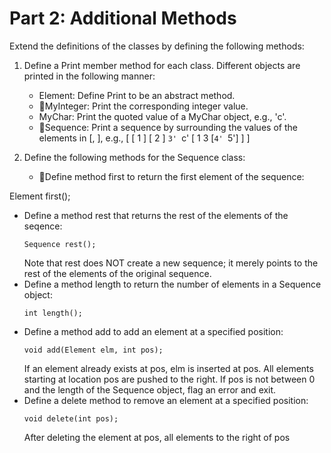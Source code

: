 # Part 2: Additional Methods
Extend the definitions of the classes by defining the following methods:
1. Define a Print member method for each class. Different objects are printed in the following manner:
    * Element: Define Print to be an abstract method.
    * MyInteger: Print the corresponding integer value.
    * MyChar: Print the quoted value of a MyChar object, e.g., 'c'.
    * Sequence: Print a sequence by surrounding the values of the elements in [, ], e.g.,
        [ [ 1 ] [ 2 ] `3' `c' [ 1 3 [`4' `5'] ] ]
        
2. Define the following methods for the Sequence class:
    * Define method first to return the first element of the sequence:


Element first();
* Define a method rest that returns the rest of the elements of the seqence:
    ```
    Sequence rest();
    ```
    Note that rest does NOT create a new sequence; it merely points to the rest of the elements of the original sequence.
* Define a method length to return the number of elements in a Sequence object:
    ```
    int length();
    ```
* Define a method add to add an element at a specified position:
    ```
    void add(Element elm, int pos);
    ```
    If an element already exists at pos, elm is inserted at pos. All elements starting at location pos are pushed to the right. If pos is not between 0 and the length of the Sequence object, flag an error and exit.
* Define a delete method to remove an element at a specified position:
    ```
    void delete(int pos);
    ```
    After deleting the element at pos, all elements to the right of pos
